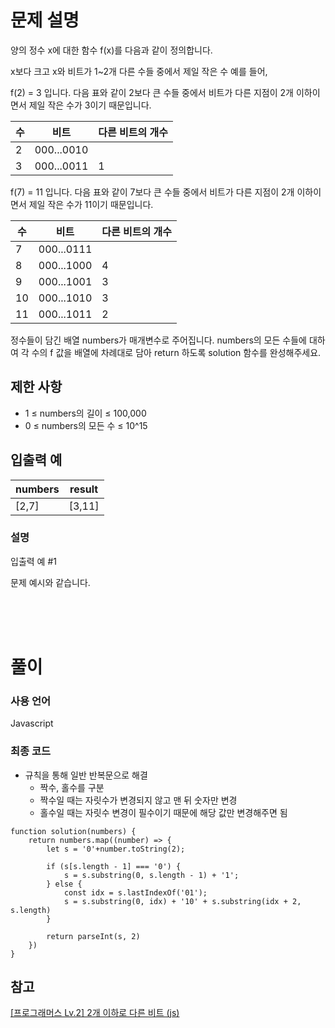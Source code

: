 # 문제 설명

양의 정수 x에 대한 함수 f(x)를 다음과 같이 정의합니다.

x보다 크고 x와 비트가 1~2개 다른 수들 중에서 제일 작은 수
예를 들어,

f(2) = 3 입니다. 다음 표와 같이 2보다 큰 수들 중에서 비트가 다른 지점이 2개 이하이면서 제일 작은 수가 3이기 때문입니다.

|수|비트|다른 비트의 개수|
|--|--|--|
|2|000...0010||
|3|000...0011|1|

f(7) = 11 입니다. 다음 표와 같이 7보다 큰 수들 중에서 비트가 다른 지점이 2개 이하이면서 제일 작은 수가 11이기 때문입니다.

|수|비트|다른 비트의 개수|
|--|--|--|
|7|000...0111||
|8|000...1000|4|
|9|000...1001|3|
|10|000...1010|3|
|11|000...1011|2|

정수들이 담긴 배열 numbers가 매개변수로 주어집니다. numbers의 모든 수들에 대하여 각 수의 f 값을 배열에 차례대로 담아 return 하도록 solution 함수를 완성해주세요.

## 제한 사항

- 1 ≤ numbers의 길이 ≤ 100,000
- 0 ≤ numbers의 모든 수 ≤ 10^15

## 입출력 예

|numbers|result|
|--|--|
|[2,7]|[3,11]|

### 설명

입출력 예 #1

문제 예시와 같습니다.

<br />
<br />
<br />

# 풀이

### 사용 언어

Javascript

### 최종 코드

- 규칙을 통해 일반 반복문으로 해결
    - 짝수, 홀수를 구분
    - 짝수일 때는 자릿수가 변경되지 않고 맨 뒤 숫자만 변경
    - 홀수일 때는 자릿수 변경이 필수이기 때문에 해당 값만 변경해주면 됨

```
function solution(numbers) {
    return numbers.map((number) => {
        let s = '0'+number.toString(2);
        
        if (s[s.length - 1] === '0') {
            s = s.substring(0, s.length - 1) + '1';
        } else {
            const idx = s.lastIndexOf('01');
            s = s.substring(0, idx) + '10' + s.substring(idx + 2, s.length)
        }
        
        return parseInt(s, 2)
    })
}

```

## 참고
[[프로그래머스 Lv.2] 2개 이하로 다른 비트 (js)
](https://parkparkpark.tistory.com/103)